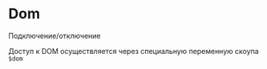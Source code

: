 # Dom

Подключение/отключение

Доступ к DOM осуществляется через специальную переменную скоупа `$dom`